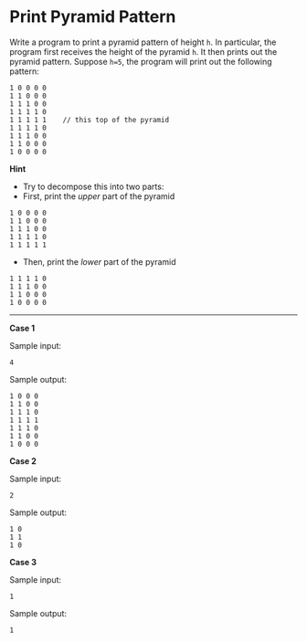 # Print Pyramid Pattern

Write a program to print a pyramid pattern of height `h`.
In particular, the program first receives the height of the pyramid `h`. It then prints out the pyramid pattern.
Suppose `h=5`, the program will print out the following pattern:

```
1 0 0 0 0 
1 1 0 0 0 
1 1 1 0 0 
1 1 1 1 0 
1 1 1 1 1    // this top of the pyramid
1 1 1 1 0 
1 1 1 0 0 
1 1 0 0 0 
1 0 0 0 0
```

**Hint**
* Try to decompose this into two parts:
* First, print the *upper* part of the pyramid
```
1 0 0 0 0 
1 1 0 0 0 
1 1 1 0 0 
1 1 1 1 0 
1 1 1 1 1
```
* Then, print the *lower* part of the pyramid
```
1 1 1 1 0 
1 1 1 0 0 
1 1 0 0 0 
1 0 0 0 0
  ```

<hr>

**Case 1**

Sample input:
```
4
```
Sample output:
```
1 0 0 0 
1 1 0 0 
1 1 1 0 
1 1 1 1 
1 1 1 0 
1 1 0 0 
1 0 0 0 
```

**Case 2**

Sample input:
```
2
```
Sample output:
```
1 0 
1 1 
1 0 
```

**Case 3**

Sample input:
```
1
```
Sample output:
```
1 
```
